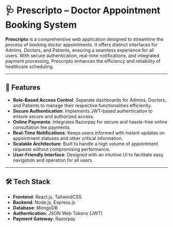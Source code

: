 # 🩺 Prescripto – Doctor Appointment Booking System

**Prescripto** is a comprehensive web application designed to streamline the process of booking doctor appointments. It offers distinct interfaces for Admins, Doctors, and Patients, ensuring a seamless experience for all users. With secure authentication, real-time notifications, and integrated payment processing, Prescripto enhances the efficiency and reliability of healthcare scheduling.

---

## 🚀 Features

- **Role-Based Access Control**: Separate dashboards for Admins, Doctors, and Patients to manage their respective functionalities efficiently.  
- **Secure Authentication**: Implements JWT-based authentication to ensure secure and authorized access.  
- **Online Payments**: Integrates Razorpay for secure and hassle-free online consultation fee payments.  
- **Real-Time Notifications**: Keeps users informed with instant updates on appointment statuses and other critical information.  
- **Scalable Architecture**: Built to handle a high volume of appointment requests without compromising performance.  
- **User-Friendly Interface**: Designed with an intuitive UI to facilitate easy navigation and operation for all users.

---

## 🛠️ Tech Stack

- **Frontend**: React.js, TailwindCSS  
- **Backend**: Node.js, Express.js  
- **Database**: MongoDB  
- **Authentication**: JSON Web Tokens (JWT)  
- **Payment Gateway**: Razorpay
